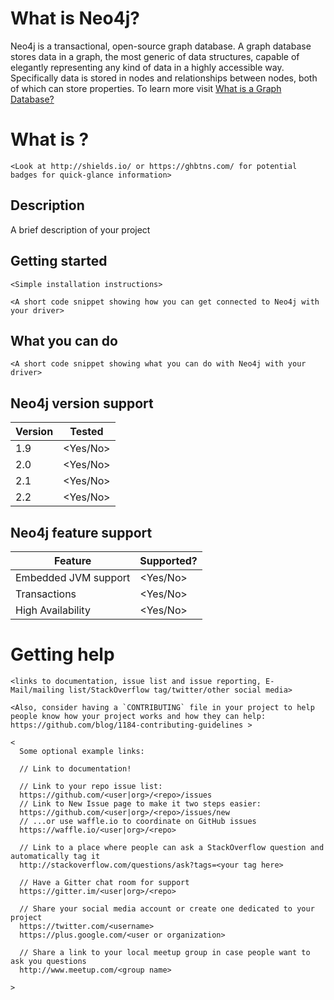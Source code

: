 
# What is Neo4j?

Neo4j is a transactional, open-source graph database.  A graph database stores data in a graph, the most generic of data structures, capable of elegantly representing any kind of data in a highly accessible way.  Specifically data is stored in nodes and relationships between nodes, both of which can store properties.  To learn more visit [What is a Graph Database?](http://neo4j.com/developer/graph-database/)

# What is <driver name here>?

    <Look at http://shields.io/ or https://ghbtns.com/ for potential badges for quick-glance information>

## Description

A brief description of your project

## Getting started

    <Simple installation instructions>

    <A short code snippet showing how you can get connected to Neo4j with your driver>

## What you can do

    <A short code snippet showing what you can do with Neo4j with your driver>

## Neo4j version support

| **Version** | **Tested**  |
|-------------|-------------|
| 1.9         |   <Yes/No>  |
| 2.0         |   <Yes/No>  |
| 2.1         |   <Yes/No>  |
| 2.2         |   <Yes/No>  |

## Neo4j feature support

| **Feature**          | **Supported?** |
|----------------------|----------------|
| Embedded JVM support |  <Yes/No>      |
| Transactions         |  <Yes/No>      |
| High Availability    |  <Yes/No>      |

# Getting help

    <links to documentation, issue list and issue reporting, E-Mail/mailing list/StackOverflow tag/twitter/other social media>

    <Also, consider having a `CONTRIBUTING` file in your project to help people know how your project works and how they can help: https://github.com/blog/1184-contributing-guidelines >

    <
      Some optional example links:

      // Link to documentation!

      // Link to your repo issue list:
      https://github.com/<user|org>/<repo>/issues
      // Link to New Issue page to make it two steps easier:
      https://github.com/<user|org>/<repo>/issues/new
      // ...or use waffle.io to coordinate on GitHub issues
      https://waffle.io/<user|org>/<repo>

      // Link to a place where people can ask a StackOverflow question and automatically tag it
      http://stackoverflow.com/questions/ask?tags=<your tag here>

      // Have a Gitter chat room for support
      https://gitter.im/<user|org>/<repo>

      // Share your social media account or create one dedicated to your project
      https://twitter.com/<username>
      https://plus.google.com/<user or organization>

      // Share a link to your local meetup group in case people want to ask you questions
      http://www.meetup.com/<group name>
      
    >

